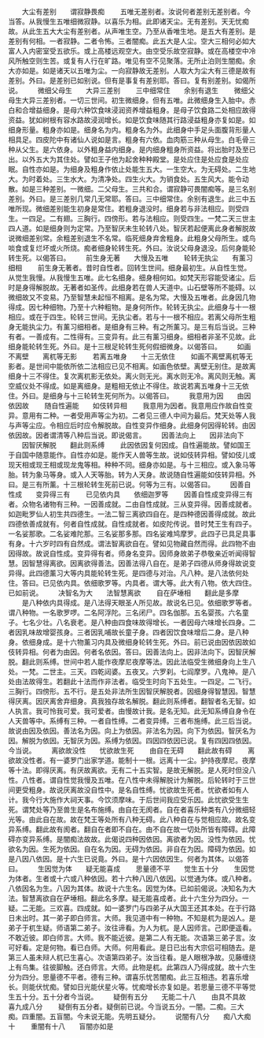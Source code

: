 <!-- { "loadSidebar": true } -->
　　大尘有差别　　谓寂静畏痴
　　五唯无差别者。汝说何者差别无差别者。今当答。从我慢生五唯细微寂静。以喜乐为相。此即诸天尘。无有差别。天无忧痴故。从此生五大大尘有差别者。从声唯生空。乃至从香唯生地。是五大有差别。是差别有何相。一者寂静。二者令怖。三者闇痴。此五大是人尘。空大三相何必如大富人入内密室受五欲乐。或上高楼远观空大。由空受乐故空寂静。或在高楼空中冷风所触空则生苦。或复有人行在旷路。唯见有空不见聚落。无所止泊则生闇痴。余大亦如是。如是诸天以五唯为尘。一向寂静故无差别。人取大为尘大有三德是故有差别。外曰。是差别已如别说。但有是事复有差别耶。答曰。复有别差别。如偈所说。
　　微细父母生　　大异三差别
　　三中细常住　　余别有退生
　　微细父母生大异三差别者。一切三世间。初生微细身。但有五唯。此微细身生入胎中。赤白和合增益细身。是母六种饮食味浸润资养增益粗身。是母子饮食路二处相应故得资益。犹如树根有容水路故浸润增长。如是饮食味随其行路浸益粗身亦复如是。如细身形量。粗身亦如是。细身名为内。粗身名为外。此细身中手足头面腹背形量人相具足。四皮陀中有诸仙人说如是言。粗身有六依。血肉筋三种从母生。白毛骨三种从父生。是六依身。以外粗身益内细身。是内细身粗身所资益。将出胎时及至已出。以外五大为其住处。譬如王子他为起舍种种殿堂。是处应住是处应食是处应眠。自性亦如是。为细身及粗身作依止处能生五大。一生空大。为无碍处。二生地大。为时着处。三生水大。为清净处。四生火大。为销食处。五生风大。能令动散。如是三种差别。一微细。二父母生。三共和合。谓寂静可畏闇痴等。是三名别差别。外曰。是三差别几常几无常耶。答曰。三中细常住。余别有退生。此三中五唯所现。微细差别能生初身是常住。若粗身退没时。细身若与非法相应。则受四生。一四足。二有翅。三胸行。四傍形。若与法相应。则受四生。一梵二天三世主四人道。如是细身则为定常。乃至智厌未生轮转八处。智厌若起便离此身者解脱故说微细差别常。余粗差别退生不名常。临死细身弃舍粗身。此粗身父母所生。或鸟啖食或复烂坏或火所烧。痴者细身轮转生死。外曰。汝说父母身退没。后何身能轮转生死。以偈答曰。
　　前生身无著　　大慢及五唯
　　轮转无执尘　　有薰习细相
　　前生身无著者。昔时自性者。回转生世间。细身最初生。从自性生觉。从觉生我慢。从我慢生五唯。此七名细身。细身相何如。如梵天形容能受诸尘。后时是身得解脱故。无著者如圣传。此细身若在兽人天道中。山石壁等所不能碍。以微细故又不变易。乃至智慧未起恒不相离。是名为常。大慢及五唯者。此身因几物得成。因七种细物。乃至十六种粗物。是身何所作。轮转无执尘。此细身与十一根相应。或在于四生。轮转三世间。无执尘者。若与十一根不相应。若离父母所生粗身无能执尘力。有薰习细相者。是细身有三种。有之所薰习。是三有后当说。三种有者。一善成有。二性得有。三变异有。此三有薰习细身。细相者非圣不见故。此细身能轮转生死。外曰。是十三根足轮转生死何假细微身。以偈答曰。
　　如画不离壁　　离杌等无影
　　若离五唯身　　十三无依住
　　如画不离壁离杌等无影者。是世间中能依所依二法相应已见不相离。如画色依壁。离壁无别住。是故离细身十三不得住。复次离杌影无依处。离火则无光。离水则无冷。离风则无触。离空威仪处不得成。如是离细身。是粗相无依止不得住。故说若离五唯身十三无依住。外曰。是细身与十三轮转生死何所为。以偈答曰。
　　我意用为因　　由因依因故
　　随自性遍能　　如伎转异相
　　我意用为因者。我意用应作故自性变异。意用有二种。一者受用声等尘为初。二者见三德人中间为最后。梵天处等人我与声等尘应。令相应后时应令解脱故。自性变异作细身。此细身何因得轮转。由因依因故。因者谓清等八种后当说。即说偈言。
　　因善法向上　　因非法向下
　　因智厌解脱　　翻此则系缚
　　此因依因复何因成。自性遍能故。譬如国王于自国中随意能作。自性亦如是。能作天人兽等生故。说如伎转异相。譬如伎儿或现天相或现王相或现龙鬼等相。种种不同。细身亦如是。与十三相应。或入象马等胎。转为象马等身。或入人天等胎。转为人天身。故说随自性遍能如伎转异相。外曰。是三有所薰。十三根轮转生死前已说。何等为三有。以偈答曰。
　　因善自性成　　变异得三有
　　已见依内具　　依细迦罗等
　　因善自性成变异得三有者。众物名诸物有三种。一因善成就。二由自性成就。三从变异得。因善成就者。如迦毗罗仙人初生共四德生。一法二智三离欲四自在。是四种德因善得成就。故此四德依善成就有。何者自性成就。自性成就者。如皮陀传说。昔时梵王生有四子。一名娑那歌。二名娑难陀那。三名娑那多那。四名娑难鸠摩罗。此四子已具足具事有身。十六岁时四有自然成。谓法智离欲自在。譬如见物藏自然而得。此四物不由因得故。故说自性成。变异得有者。师身名变异。因师身故弟子恭敬亲近听闻得智慧。因智慧得离欲。因离欲得善法。因善法得八自在。是弟子四德从师身得故说变异得。此四德薰习大等内具能轮转生死。是四德与对治。凡八种。是八法依何处住。答曰。已见依内具。依细歌罗等。内具者。谓大等。此大有八物。依大四住。已如前说。
　　决智名为大　　法智慧离欲
　　自在萨埵相　　翻此是多摩
　　是八种依内具得成。是八法得天眼圣人所见故。故说名已见。依细歌罗等者。谓八种物。一名歌罗啰。二名阿浮陀。三名闭尸。四名伽那。五名婴孩。六名童子。七名少壮。八名衰老。是八种由四食味故得增长。一者因母六味增长四身。二者因乳味故增婴孩身。三者因乳哺故长童子身。四者因饮食味增后二身。是八种身。依细身成。是十六物薰习内具及微细身轮转生死。外曰。前已说由因依因故如伎转异相。何者为由因。何者名依因。答曰。因善法向上。因非法向下。因智厌解脱。翻此则系缚。世间中若人能作夜摩尼夜摩等法。因此法临受生微细身向上生八处。一梵。二世主。三天。四乾闼婆。五夜叉。六罗刹。七阎摩罗。八鬼神。是八处由法故得生。若翻此十法而作非法者。临受生时向下五处生。一四足。二飞行。三胸行。四傍形。五不行。是五处非法所生因智厌解脱者。因细身得智慧因。智慧得厌离。因厌离舍弃细身。真我独存故名解脱。翻此则系缚者。翻智者名无智。如人执言。我可怜我可爱。我可爱者。由慢故计我。是名无知。此无知系缚自身令在人天兽等中。系缚有三种。一者自性缚。二者变异缚。三者布施缚。此三后当说。故说由因及依因。善法名为因。向上为依因。非法名为因。向下为依因。智厌名为因。解脱为依因。无智厌为因。系缚为依因。四因四依因已说。复有四因四依因。今当说。
　　离欲故没性　　忧欲故生死
　　由自在无碍　　翻此故有碍
　　离欲故没性者。有一婆罗门出家学道。能制十一根。远离十一尘。护持夜摩尼。夜摩等十法。即得厌离。有厌故离欲。无有二十五实智。是故无解脱。是人死时但没八性。八性者。谓自性觉我慢及五唯。在八性中未得解脱计为解脱。后轮转时于三世间更受粗身。故说厌离故没自性中。是名自性缚。忧欲故生死者。忧欲者如有人计。我今行大施作大祠天事。今饮须摩味。于后世间我应受乐因。此忧欲受生生死。谓梵处等乃至兽生是名布施缚。由自在无阂者。自在者喜乐种类有八分微细轻光等。由此自在故。故在梵王等处所有八种无碍。此八种自在与觉相应故。故名变异系缚。翻此故有阂者。翻自在者即不自在。由不自在故一切处所皆有障碍。此障碍亦变异系缚。是闇痴法故故。此偈说四种因依因。离欲者为因。没性为依因。忧欲名为因。生死为依因。自在名为因。无碍为依因。非自在为因。障碍为依因。如是八因八依因。是十六生已说竟。外曰。是十六因依因生。何者为其体。以偈答曰。
　　生因觉为体　　疑无能喜成
　　思量德不平　　觉生五十分
　　生因觉为体者。生者或十六或八种依因。若十六种八因八依因。以觉通为体。或八种者。八依因名为生。八因为其体。故说十六生名。因觉为体。已如前偈说。决知名为大法。智慧离欲自在萨埵相。翻此名多摩。疑无能喜成者。此十六生分为四分。一疑。二无能。三欢喜。四成就。如一婆罗门与四弟子从大国王还其本处。在于行路日未出时。其一弟子即白师言。大师。我见道中有一种物。不知是杌为是凶人。是弟子于杌生疑。师语第二弟子。汝往谛看。为人为杌。是人因师言。己即便遥看。不敢近彼。即白师言。大师。我不能近彼。是第二人有无能。次语第三弟子言。汝可好看。定是何物。看已白师。大师。何用看此。是日已出有大宗侣可相随去。是第三人虽未辩人杌已生喜心。次语第四弟子。汝当往看。是人眼根净故。见藤缠绕上有鸟集。往彼脚触。还白师言。大师。此物是杌。此第四人乃得成就。故十六生分为四分。思量德不平者。德有三种。谓喜乐忧苦闇痴。此三互相违。若喜乐增长。则能伏忧痴。譬如日光能伏星火等。忧痴增长亦复如是。若思量三德不平等觉生五十分。五十分者今当说。
　　疑倒有五分　　无能二十八
　　由具不具故　　喜九成八分
　　疑倒有五分者。疑倒前已说。今当说五分。一闇。二痴。三大痴。四重闇。五盲闇。今未说无能。先明五疑分。
　　说闇有八分　　痴八大痴十
　　重闇有十八　　盲闇亦如是
